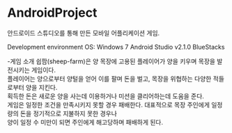# AndroidProject
안드로이드 스튜디오를 통해 만든 모바일 어플리케이션 게임. 

Development environment
OS: Windows 7
Android Studio v2.1.0
BlueStacks

-게임 소개
쉽팜(sheep-farm)은 양 목장에 고용된 플레이어가 양을 키우며 목장을 발전시키는 	게임이다. 
<br>플레이어는 양으로부터 양털을 얻어 이를 팔며 돈을 벌고, 목장을 위협하는 다양한 적들로부터 양을 지킨다. 
<br>획득한 돈은 새로운 양을 사는데 이용하거나 미션을 클리어하는데 도움을 준다. 
<br>게임은 일정한 조건을 만족시키지	못할 경우 패배한다. 대표적으로 목장 주인에게 일정량의 돈을 정기적으로 지불하지 못한 경우나 
<br>양이 일정 수 미만이 되면 주인에게 해고당하며 패배하게 된다.
